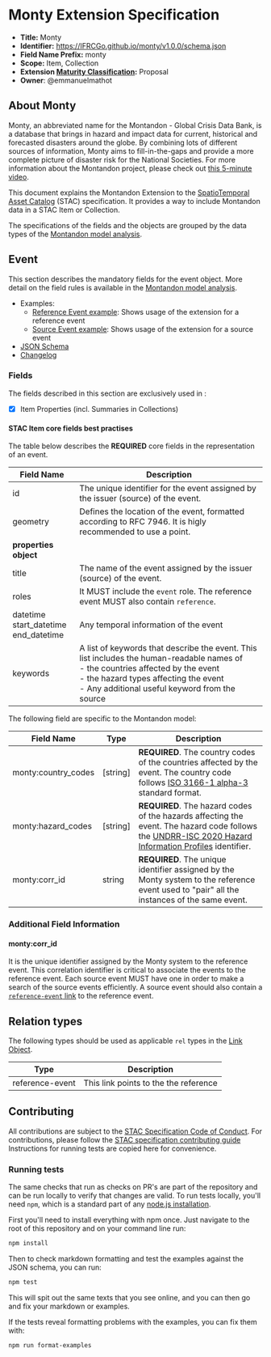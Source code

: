 # Monty Extension Specification

- **Title:** Monty
- **Identifier:** <https://IFRCGo.github.io/monty/v1.0.0/schema.json>
- **Field Name Prefix:** monty
- **Scope:** Item, Collection
- **Extension [Maturity Classification](https://github.com/radiantearth/stac-spec/tree/master/extensions/README.md#extension-maturity):** Proposal
- **Owner**: @emmanuelmathot

## About Monty

Monty, an abbreviated name for the Montandon - Global Crisis Data Bank, is a database that brings in hazard and impact data for current,
historical and forecasted disasters around the globe.
By combining lots of different sources of information, Monty aims to fill-in-the-gaps
and provide a more complete picture of disaster risk for the National Societies.
For more information about the Montandon project, please check out [this 5-minute video](https://www.youtube.com/watch?v=BEWxqYfrQek).

This document explains the Montandon Extension to the [SpatioTemporal Asset Catalog](https://github.com/radiantearth/stac-spec) (STAC) specification.
It provides a way to include Montandon data in a STAC Item or Collection.

The specifications of the fields and the objects are grouped by the data types of the [Montandon model analysis](./model/model.md).

## Event

This section describes the mandatory fields for the event object.
More detail on the field rules is available in the [Montandon model analysis](./model/model.md#event).

- Examples:
  - [Reference Event example](examples/item-ref-event-flood-PAR.json): Shows usage of the extension for a reference event
  <!-- - [Source Collection example](examples/collection-source-event-GLIDE.json): Shows the usage of the extension in a STAC Collection representing an event data source. -->
  - [Source Event example](examples/item-source-event-flood-PAR-GLIDE.json): Shows usage of the extension for a source event
- [JSON Schema](json-schema/schema.json)
- [Changelog](./CHANGELOG.md)

### Fields

The fields described in this section are exclusively used in :

- [x] Item Properties (incl. Summaries in Collections)

#### STAC Item core fields best practises

The table below describes the **REQUIRED** core fields in the representation of an event.

| Field Name                                   | Description                                                                                                                                                                     |
| -------------------------------------------- | ------------------------------------------------------------------------------------------------------------------------------------------------------------------------------- |
| id                                           | The unique identifier for the event assigned by the issuer (source) of the event.                                                                                               |
| geometry                                     | Defines the location of the event, formatted according to RFC 7946. It is higly recommended to use a point.                                                                     |
| **properties object**                        |                                                                                                                                                                                 |
| title                                        | The name of the event assigned by the issuer (source) of the event.                                                                                                             |
| roles                                        | It MUST include the `event` role. The reference event MUST also contain `reference`.                                                                                            |
| datetime<br/>start_datetime<br/>end_datetime | Any temporal information of the event                                                                                                                                           |
| keywords                                     | A list of keywords that describe the event. This list includes the human-readable names of<br/>- the countries affected by the event<br/>- the hazard types affecting the event<br/>- Any additional useful keyword from the source |

The following field are specific to the Montandon model:

| Field Name          | Type      | Description                                                                                                                                                                                              |
| ------------------- | --------- | -------------------------------------------------------------------------------------------------------------------------------------------------------------------------------------------------------- |
| monty:country_codes | \[string] | **REQUIRED**. The country codes of the countries affected by the event. The country code follows [ISO 3166-1 alpha-3](https://en.wikipedia.org/wiki/ISO_3166-1_alpha-3) standard format.                 |
| monty:hazard_codes  | \[string] | **REQUIRED**. The hazard codes of the hazards affecting the event. The hazard code follows the [UNDRR-ISC 2020 Hazard Information Profiles](https://www.preventionweb.net/drr-glossary/hips) identifier. |
| monty:corr_id       | string    | **REQUIRED**. The unique identifier assigned by the Monty system to the reference event used to "pair" all the instances of the same event.                                                              |

### Additional Field Information

#### monty:corr_id

It is the unique identifier assigned by the Monty system to the reference event.
This correlation identifier is critical to associate the events to the reference event.
Each source event MUST have one in order to make a search of the source events efficiently.
A source event should also contain a [`reference-event` link](#relation-types) to the reference event.

## Relation types

The following types should be used as applicable `rel` types in the
[Link Object](https://github.com/radiantearth/stac-spec/tree/master/item-spec/item-spec.md#link-object).

| Type            | Description                           |
| --------------- | ------------------------------------- |
| reference-event | This link points to the the reference |

## Contributing

All contributions are subject to the
[STAC Specification Code of Conduct](https://github.com/radiantearth/stac-spec/blob/master/CODE_OF_CONDUCT.md).
For contributions, please follow the
[STAC specification contributing guide](https://github.com/radiantearth/stac-spec/blob/master/CONTRIBUTING.md) Instructions
for running tests are copied here for convenience.

### Running tests

The same checks that run as checks on PR's are part of the repository and can be run locally to verify that changes are valid. 
To run tests locally, you'll need `npm`, which is a standard part of any [node.js installation](https://nodejs.org/en/download/).

First you'll need to install everything with npm once. Just navigate to the root of this repository and on 
your command line run:
```bash
npm install
```

Then to check markdown formatting and test the examples against the JSON schema, you can run:
```bash
npm test
```

This will spit out the same texts that you see online, and you can then go and fix your markdown or examples.

If the tests reveal formatting problems with the examples, you can fix them with:
```bash
npm run format-examples
```
